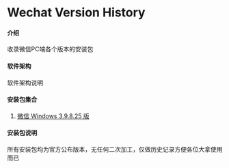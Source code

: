 # Wechat Version History

#### 介绍
收录微信PC端各个版本的安装包

#### 软件架构
软件架构说明


#### 安装包集合

1.  [微信 Windows 3.9.8.25 版](http://xiaorouy.cn:81/download/WeChatSetup3.9.8.25.exe)


#### 安装包说明

所有安装包均为官方公布版本，无任何二次加工，仅做历史记录方便各位大拿使用而已